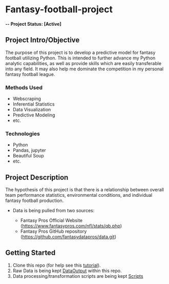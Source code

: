 # Fantasy-football-project

#### -- Project Status: [Active]

## Project Intro/Objective
The purpose of this project is to develop a predictive model for fantasy football utilizing Python. This is intended to further advance my Python analytic capabilities, as well as provide skills which are easily transferable into any field. It may also help me dominate the competition in my personal fantasy football league.

### Methods Used
* Webscraping
* Inferential Statistics
* Data Visualization
* Predictive Modeling
* etc.

### Technologies
* Python
* Pandas, jupyter
* Beautiful Soup
* etc. 

## Project Description
The hypothesis of this project is that there is a relationship between overall team performance statistics, environmental conditions, and individual fantasy football production. 

* Data is being pulled from two sources:

	* Fantasy Pros Official Website (https://www.fantasypros.com/nfl/stats/qb.php) 
	* Fantasy Pros GitHub repository (https://github.com/fantasydatapros/data.git)

## Getting Started

1. Clone this repo (for help see this [tutorial](https://help.github.com/articles/cloning-a-repository/)).
2. Raw Data is being kept [DataOutput](https://github.com/foxbeach/Fantasy-football-project/tree/main/DataOutput) within this repo.
3. Data processing/transformation scripts are being kept [Scripts](https://github.com/foxbeach/Fantasy-football-project/tree/main/Scripts)
